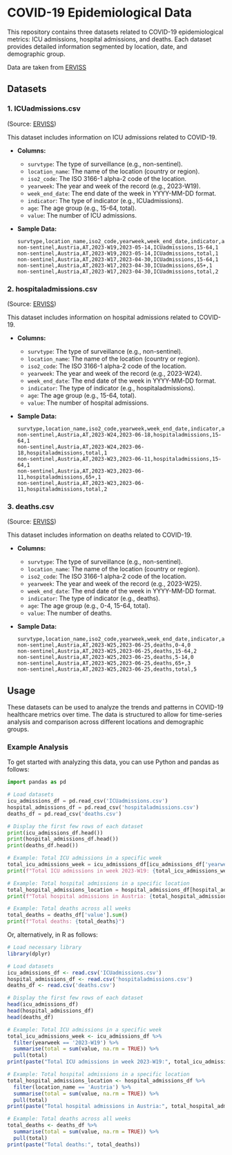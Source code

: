 # COVID-19 Epidemiological Data

This repository contains three datasets related to COVID-19 epidemiological metrics: ICU admissions, hospital admissions, and deaths. Each dataset provides detailed information segmented by location, date, and demographic group.

Data are taken from [ERVISS](https://erviss.org/) 

## Datasets

### 1. ICUadmissions.csv
(Source: [ERVISS](https://github.com/EU-ECDC/Respiratory_viruses_weekly_data/blob/main/data/nonSentinelSeverity.csv))

This dataset includes information on ICU admissions related to COVID-19.

- **Columns:**
  - `survtype`: The type of surveillance (e.g., non-sentinel).
  - `location_name`: The name of the location (country or region).
  - `iso2_code`: The ISO 3166-1 alpha-2 code of the location.
  - `yearweek`: The year and week of the record (e.g., 2023-W19).
  - `week_end_date`: The end date of the week in YYYY-MM-DD format.
  - `indicator`: The type of indicator (e.g., ICUadmissions).
  - `age`: The age group (e.g., 15-64, total).
  - `value`: The number of ICU admissions.

- **Sample Data:**
  ```csv
  survtype,location_name,iso2_code,yearweek,week_end_date,indicator,age,value
  non-sentinel,Austria,AT,2023-W19,2023-05-14,ICUadmissions,15-64,1
  non-sentinel,Austria,AT,2023-W19,2023-05-14,ICUadmissions,total,1
  non-sentinel,Austria,AT,2023-W17,2023-04-30,ICUadmissions,15-64,1
  non-sentinel,Austria,AT,2023-W17,2023-04-30,ICUadmissions,65+,1
  non-sentinel,Austria,AT,2023-W17,2023-04-30,ICUadmissions,total,2
  ```

### 2. hospitaladmissions.csv
(Source: [ERVISS](https://github.com/EU-ECDC/Respiratory_viruses_weekly_data/blob/main/data/nonSentinelSeverity.csv))

This dataset includes information on hospital admissions related to COVID-19.

- **Columns:**
  - `survtype`: The type of surveillance (e.g., non-sentinel).
  - `location_name`: The name of the location (country or region).
  - `iso2_code`: The ISO 3166-1 alpha-2 code of the location.
  - `yearweek`: The year and week of the record (e.g., 2023-W24).
  - `week_end_date`: The end date of the week in YYYY-MM-DD format.
  - `indicator`: The type of indicator (e.g., hospitaladmissions).
  - `age`: The age group (e.g., 15-64, total).
  - `value`: The number of hospital admissions.

- **Sample Data:**
  ```csv
  survtype,location_name,iso2_code,yearweek,week_end_date,indicator,age,value
  non-sentinel,Austria,AT,2023-W24,2023-06-18,hospitaladmissions,15-64,1
  non-sentinel,Austria,AT,2023-W24,2023-06-18,hospitaladmissions,total,1
  non-sentinel,Austria,AT,2023-W23,2023-06-11,hospitaladmissions,15-64,1
  non-sentinel,Austria,AT,2023-W23,2023-06-11,hospitaladmissions,65+,1
  non-sentinel,Austria,AT,2023-W23,2023-06-11,hospitaladmissions,total,2
  ```

### 3. deaths.csv
(Source: [ERVISS](https://github.com/EU-ECDC/Respiratory_viruses_weekly_data/blob/main/data/nonSentinelSeverity.csv))

This dataset includes information on deaths related to COVID-19.

- **Columns:**
  - `survtype`: The type of surveillance (e.g., non-sentinel).
  - `location_name`: The name of the location (country or region).
  - `iso2_code`: The ISO 3166-1 alpha-2 code of the location.
  - `yearweek`: The year and week of the record (e.g., 2023-W25).
  - `week_end_date`: The end date of the week in YYYY-MM-DD format.
  - `indicator`: The type of indicator (e.g., deaths).
  - `age`: The age group (e.g., 0-4, 15-64, total).
  - `value`: The number of deaths.

- **Sample Data:**
  ```csv
  survtype,location_name,iso2_code,yearweek,week_end_date,indicator,age,value
  non-sentinel,Austria,AT,2023-W25,2023-06-25,deaths,0-4,0
  non-sentinel,Austria,AT,2023-W25,2023-06-25,deaths,15-64,2
  non-sentinel,Austria,AT,2023-W25,2023-06-25,deaths,5-14,0
  non-sentinel,Austria,AT,2023-W25,2023-06-25,deaths,65+,3
  non-sentinel,Austria,AT,2023-W25,2023-06-25,deaths,total,5
  ```

## Usage

These datasets can be used to analyze the trends and patterns in COVID-19 healthcare metrics over time. The data is structured to allow for time-series analysis and comparison across different locations and demographic groups.

### Example Analysis

To get started with analyzing this data, you can use Python and pandas as follows:

```python
import pandas as pd

# Load datasets
icu_admissions_df = pd.read_csv('ICUadmissions.csv')
hospital_admissions_df = pd.read_csv('hospitaladmissions.csv')
deaths_df = pd.read_csv('deaths.csv')

# Display the first few rows of each dataset
print(icu_admissions_df.head())
print(hospital_admissions_df.head())
print(deaths_df.head())

# Example: Total ICU admissions in a specific week
total_icu_admissions_week = icu_admissions_df[icu_admissions_df['yearweek'] == '2023-W19']['value'].sum()
print(f"Total ICU admissions in week 2023-W19: {total_icu_admissions_week}")

# Example: Total hospital admissions in a specific location
total_hospital_admissions_location = hospital_admissions_df[hospital_admissions_df['location_name'] == 'Austria']['value'].sum()
print(f"Total hospital admissions in Austria: {total_hospital_admissions_location}")

# Example: Total deaths across all weeks
total_deaths = deaths_df['value'].sum()
print(f"Total deaths: {total_deaths}")
```

Or, alternatively, in R as follows:

```R
# Load necessary library
library(dplyr)

# Load datasets
icu_admissions_df <- read.csv('ICUadmissions.csv')
hospital_admissions_df <- read.csv('hospitaladmissions.csv')
deaths_df <- read.csv('deaths.csv')

# Display the first few rows of each dataset
head(icu_admissions_df)
head(hospital_admissions_df)
head(deaths_df)

# Example: Total ICU admissions in a specific week
total_icu_admissions_week <- icu_admissions_df %>% 
  filter(yearweek == '2023-W19') %>% 
  summarise(total = sum(value, na.rm = TRUE)) %>% 
  pull(total)
print(paste("Total ICU admissions in week 2023-W19:", total_icu_admissions_week))

# Example: Total hospital admissions in a specific location
total_hospital_admissions_location <- hospital_admissions_df %>% 
  filter(location_name == 'Austria') %>% 
  summarise(total = sum(value, na.rm = TRUE)) %>% 
  pull(total)
print(paste("Total hospital admissions in Austria:", total_hospital_admissions_location))

# Example: Total deaths across all weeks
total_deaths <- deaths_df %>% 
  summarise(total = sum(value, na.rm = TRUE)) %>% 
  pull(total)
print(paste("Total deaths:", total_deaths))
```
